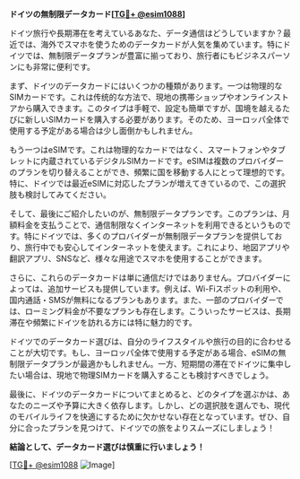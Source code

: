**ドイツの無制限データカード[[TG💪+ @esim1088](https://t.me/s/esim1088)]**

ドイツ旅行や長期滞在を考えているあなた、データ通信はどうしていますか？最近では、海外でスマホを使うためのデータカードが人気を集めています。特にドイツでは、無制限データプランが豊富に揃っており、旅行者にもビジネスパーソンにも非常に便利です。

まず、ドイツのデータカードにはいくつかの種類があります。一つは物理的なSIMカードです。これは传统的な方法で、現地の携帯ショップやオンラインストアから購入できます。このタイプは手軽で、設定も簡単ですが、国境を越えるたびに新しいSIMカードを購入する必要があります。そのため、ヨーロッパ全体で使用する予定がある場合は少し面倒かもしれません。

もう一つはeSIMです。これは物理的なカードではなく、スマートフォンやタブレットに内蔵されているデジタルSIMカードです。eSIMは複数のプロバイダーのプランを切り替えることができ、頻繁に国を移動する人にとって理想的です。特に、ドイツでは最近eSIMに対応したプランが増えてきているので、この選択肢も検討してみてください。

そして、最後にご紹介したいのが、無制限データプランです。このプランは、月額料金を支払うことで、通信制限なくインターネットを利用できるというものです。特にドイツでは、多くのプロバイダーが無制限データプランを提供しており、旅行中でも安心してインターネットを使えます。これにより、地図アプリや翻訳アプリ、SNSなど、様々な用途でスマホを使用することができます。

さらに、これらのデータカードは単に通信だけではありません。プロバイダーによっては、追加サービスも提供しています。例えば、Wi-Fiスポットの利用や、国内通話・SMSが無料になるプランもあります。また、一部のプロバイダーでは、ローミング料金が不要なプランも存在します。こういったサービスは、長期滞在や頻繁にドイツを訪れる方には特に魅力的です。

ドイツでのデータカード選びは、自分のライフスタイルや旅行の目的に合わせることが大切です。もし、ヨーロッパ全体で使用する予定がある場合、eSIMの無制限データプランが最適かもしれません。一方、短期間の滞在でドイツに集中したい場合は、現地で物理SIMカードを購入することも検討すべきでしょう。

最後に、ドイツのデータカードについてまとめると、どのタイプを選ぶかは、あなたのニーズや予算に大きく依存します。しかし、どの選択肢を選んでも、現代のモバイルライフを快適にするために欠かせない存在となっています。ぜひ、自分に合ったプランを見つけて、ドイツでの旅をよりスムーズにしましょう！

**結論として、データカード選びは慎重に行いましょう！**

[[TG💪+ @esim1088](https://t.me/s/esim1088) ![Image](https://i.postimg.cc/Y0z9fWf4/image.png)]